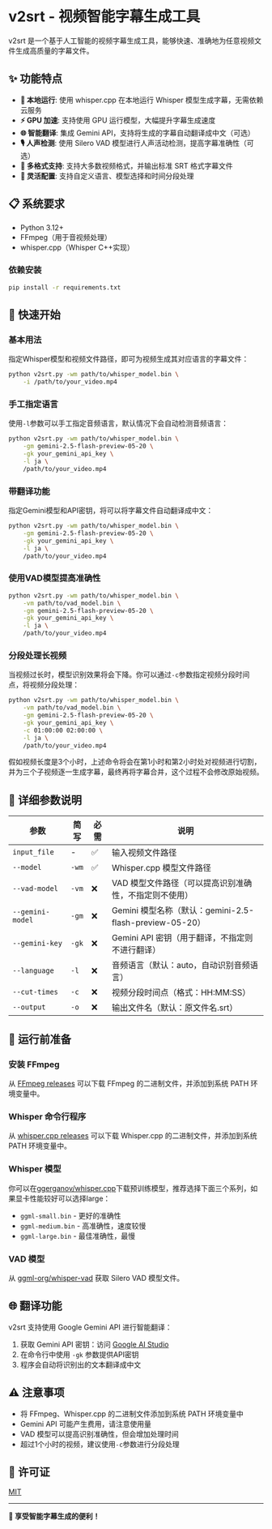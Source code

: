 # v2srt - 视频智能字幕生成工具

v2srt 是一个基于人工智能的视频字幕生成工具，能够快速、准确地为任意视频文件生成高质量的字幕文件。

## ✨ 功能特点

- **🎯 本地运行**: 使用 whisper.cpp 在本地运行 Whisper 模型生成字幕，无需依赖云服务
- **⚡ GPU 加速**: 支持使用 GPU 运行模型，大幅提升字幕生成速度
- **🌐 智能翻译**: 集成 Gemini API，支持将生成的字幕自动翻译成中文（可选）
- **🎙️ 人声检测**: 使用 Silero VAD 模型进行人声活动检测，提高字幕准确性（可选）
- **📝 多格式支持**: 支持大多数视频格式，并输出标准 SRT 格式字幕文件
- **🔧 灵活配置**: 支持自定义语言、模型选择和时间分段处理

## 📋 系统要求

- Python 3.12+
- FFmpeg（用于音视频处理）
- whisper.cpp（Whisper C++实现）

### 依赖安装

```bash
pip install -r requirements.txt
```

## 🚀 快速开始

### 基本用法

指定Whisper模型和视频文件路径，即可为视频生成其对应语言的字幕文件：

```bash
python v2srt.py -wm path/to/whisper_model.bin \
    -i /path/to/your_video.mp4
```

### 手工指定语言

使用`-l`参数可以手工指定音频语言，默认情况下会自动检测音频语言：

```bash
python v2srt.py -wm path/to/whisper_model.bin \
    -gm gemini-2.5-flash-preview-05-20 \
    -gk your_gemini_api_key \
    -l ja \
    /path/to/your_video.mp4
```

### 带翻译功能

指定Gemini模型和API密钥，将可以将字幕文件自动翻译成中文：

```bash
python v2srt.py -wm path/to/whisper_model.bin \
    -gm gemini-2.5-flash-preview-05-20 \
    -gk your_gemini_api_key \
    -l ja \
    /path/to/your_video.mp4
```

### 使用VAD模型提高准确性

```bash
python v2srt.py -wm path/to/whisper_model.bin \
    -vm path/to/vad_model.bin \
    -gm gemini-2.5-flash-preview-05-20 \
    -gk your_gemini_api_key \
    -l ja \
    /path/to/your_video.mp4
```

### 分段处理长视频

当视频过长时，模型识别效果将会下降。你可以通过`-c`参数指定视频分段时间点，将视频分段处理：

```bash
python v2srt.py -wm path/to/whisper_model.bin \
    -vm path/to/vad_model.bin \
    -gm gemini-2.5-flash-preview-05-20 \
    -gk your_gemini_api_key \
    -c 01:00:00 02:00:00 \
    -l ja \
    /path/to/your_video.mp4
```

假如视频长度是3个小时，上述命令将会在第1小时和第2小时处对视频进行切割，并为三个子视频逐一生成字幕，最终再将字幕合并，这个过程不会修改原始视频。

## 📖 详细参数说明

| 参数 | 简写 | 必需 | 说明 |
|------|------|------|------|
| `input_file` | - | ✅ | 输入视频文件路径 |
| `--model` | `-wm` | ✅ | Whisper.cpp 模型文件路径 |
| `--vad-model` | `-vm` | ❌ | VAD 模型文件路径（可以提高识别准确性，不指定则不使用） |
| `--gemini-model` | `-gm` | ❌ | Gemini 模型名称（默认：gemini-2.5-flash-preview-05-20） |
| `--gemini-key` | `-gk` | ❌ | Gemini API 密钥（用于翻译，不指定则不进行翻译） |
| `--language` | `-l` | ❌ | 音频语言（默认：auto，自动识别音频语言） |
| `--cut-times` | `-c` | ❌ | 视频分段时间点（格式：HH:MM:SS） |
| `--output` | `-o` | ❌ | 输出文件名（默认：原文件名.srt） |

## 🔧 运行前准备

### 安装 FFmpeg

从 [FFmpeg releases](https://ffmpeg.org/download.html) 可以下载 FFmpeg 的二进制文件，并添加到系统 PATH 环境变量中。

### Whisper 命令行程序

从 [whisper.cpp releases](https://github.com/ggerganov/whisper.cpp/releases) 可以下载 Whisper.cpp 的二进制文件，并添加到系统 PATH 环境变量中。

### Whisper 模型

你可以在[ggerganov/whisper.cpp](https://huggingface.co/ggerganov/whisper.cpp/tree/main)下载预训练模型，推荐选择下面三个系列，如果显卡性能较好可以选择large：

- `ggml-small.bin` - 更好的准确性
- `ggml-medium.bin` - 高准确性，速度较慢
- `ggml-large.bin` - 最佳准确性，最慢

### VAD 模型

从 [ggml-org/whisper-vad](https://huggingface.co/ggml-org/whisper-vad/tree/main) 获取 Silero VAD 模型文件。

## 🌐 翻译功能

v2srt 支持使用 Google Gemini API 进行智能翻译：

1. 获取 Gemini API 密钥：访问 [Google AI Studio](https://aistudio.google.com/apikey)
2. 在命令行中使用 `-gk` 参数提供API密钥
3. 程序会自动将识别出的文本翻译成中文

## ⚠️ 注意事项

- 将 FFmpeg、Whisper.cpp 的二进制文件添加到系统 PATH 环境变量中
- Gemini API 可能产生费用，请注意使用量
- VAD 模型可以提高识别准确性，但会增加处理时间
- 超过1个小时的视频，建议使用`-c`参数进行分段处理

## 📄 许可证

[MIT](https://opensource.org/licenses/MIT)

---

**🎉 享受智能字幕生成的便利！** 